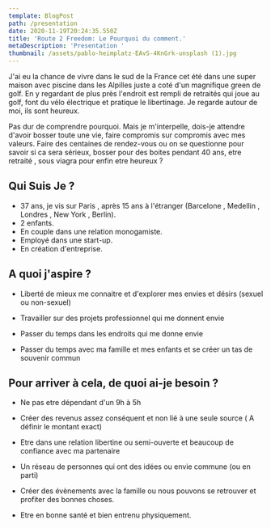 ```yaml
---
template: BlogPost
path: /presentation
date: 2020-11-19T20:24:35.550Z
title: 'Route 2 Freedom: Le Pourquoi du comment.'
metaDescription: 'Presentation '
thumbnail: /assets/pablo-heimplatz-EAvS-4KnGrk-unsplash (1).jpg
---
```

J'ai eu la chance de vivre dans le sud de la France cet été dans une super maison avec piscine  dans les Alpilles juste a coté d'un magnifique green de golf.  En y regardant de plus près l'endroit est rempli de retraités qui joue au golf, font du vélo électrique et pratique le libertinage. Je regarde autour de moi, ils sont heureux. 

Pas dur de comprendre pourquoi. Mais je m'interpelle, dois-je attendre d'avoir bosser toute une vie, faire compromis sur compromis avec mes valeurs. Faire des centaines de rendez-vous ou on se questionne pour savoir si ca sera sérieux,  bosser pour des boites pendant 40 ans, etre retraité , sous viagra pour enfin etre heureux ?

## Qui Suis Je ?

* 37 ans, je vis sur Paris , après 15 ans à l'étranger (Barcelone , Medellin , Londres , New York , Berlin).
* 2 enfants. 
* En couple dans une relation monogamiste.
* Employé dans une start-up. 
* En création d'entreprise.

## A quoi j'aspire ?

* Liberté de mieux me connaitre et d'explorer mes envies et désirs (sexuel ou non-sexuel)

* Travailler sur des projets professionnel qui me donnent envie

* Passer du temps dans les endroits qui me donne envie

* Passer du temps avec ma famille et mes enfants et se créer un tas de souvenir commun

## Pour arriver à cela, de quoi ai-je besoin ?

* Ne pas etre dépendant d'un 9h à 5h

* Créer des revenus assez conséquent et non lié à une seule source ( A définir le montant exact)

* Etre dans une relation libertine ou semi-ouverte et beaucoup de confiance avec ma partenaire

* Un réseau de personnes qui ont des idées ou envie commune (ou en parti)

* Créer des évènements avec la famille ou nous pouvons se retrouver et profiter des bonnes choses.

* Etre en bonne santé et bien entrenu physiquement.
